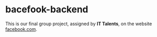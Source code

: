# bacefook-backend
 
This is our final group project, assigned by **IT Talents**, on the website [facebook.com](https://www.facebook.com/).